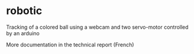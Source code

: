 # robotic

Tracking of a colored ball using a webcam and two servo-motor controlled by an arduino

More documentation in the technical report (French)
